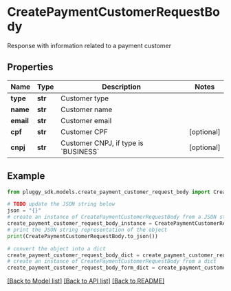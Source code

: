 # CreatePaymentCustomerRequestBody

Response with information related to a payment customer

## Properties

Name | Type | Description | Notes
------------ | ------------- | ------------- | -------------
**type** | **str** | Customer type | 
**name** | **str** | Customer name | 
**email** | **str** | Customer email | 
**cpf** | **str** | Customer CPF | [optional] 
**cnpj** | **str** | Customer CNPJ, if type is &#x60;BUSINESS&#x60; | [optional] 

## Example

```python
from pluggy_sdk.models.create_payment_customer_request_body import CreatePaymentCustomerRequestBody

# TODO update the JSON string below
json = "{}"
# create an instance of CreatePaymentCustomerRequestBody from a JSON string
create_payment_customer_request_body_instance = CreatePaymentCustomerRequestBody.from_json(json)
# print the JSON string representation of the object
print(CreatePaymentCustomerRequestBody.to_json())

# convert the object into a dict
create_payment_customer_request_body_dict = create_payment_customer_request_body_instance.to_dict()
# create an instance of CreatePaymentCustomerRequestBody from a dict
create_payment_customer_request_body_form_dict = create_payment_customer_request_body.from_dict(create_payment_customer_request_body_dict)
```
[[Back to Model list]](../README.md#documentation-for-models) [[Back to API list]](../README.md#documentation-for-api-endpoints) [[Back to README]](../README.md)


